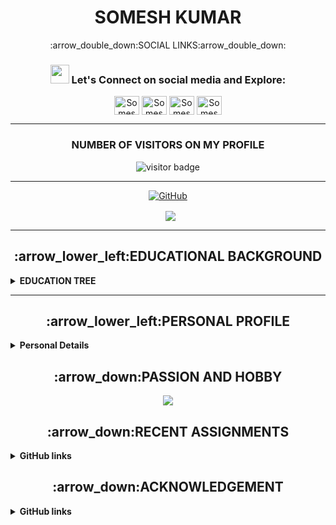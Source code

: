 <h1 align="center"> SOMESH KUMAR </h1>

<p align="center">
:arrow_double_down:SOCIAL LINKS:arrow_double_down:
<h3 align="center"> <img src="https://raw.githubusercontent.com/iampavangandhi/iampavangandhi/master/gifs/Hi.gif" width="30px"> Let's Connect on social media and Explore:</h3>
<p align="center">
<a href="https://twitter.com/SomeshG43717565" target="blank"><img align="center" src="https://cdn.jsdelivr.net/npm/simple-icons@3.0.1/icons/twitter.svg" alt="Somesh Gupta" height="30" width="40" /></a> 
<a href="https://www.linkedin.com/in/somesh-kumar-4995b2121/" target="blank"><img align="center" src="https://cdn.jsdelivr.net/npm/simple-icons@3.0.1/icons/linkedin.svg" alt="Somesh Kumar" height="30" width="40" /></a>
<a href="https://www.instagram.com/s0m.gupta/" target="blank"><img align="center" src="https://cdn.jsdelivr.net/npm/simple-icons@3.0.1/icons/instagram.svg" alt="Somesh Gupta" height="30" width="40" /></a>
<a href="https://www.youtube.com/channel/UCWKWilgAj2KOjZScVH9jlxw" target="blank"><img align="center" src="https://cdn.jsdelivr.net/npm/simple-icons@3.0.1/icons/youtube.svg" alt="Somesh Kumar" height="30" width="40" /></a>
</p>

-----

  <h3 align="center"> NUMBER OF VISITORS ON MY PROFILE </h3> 
 <p align="center"><img src="https://visitor-badge.glitch.me/badge?page_id=somgithub111.somgithub111" alt="visitor badge"/></p>

-------
 <p align="center"> <a href="https://github-readme-stats.vercel.app/api?username=somgithub111&show_icons=true&theme=gotham%22%20alt=%22somgithub111"><img align="center" alt="GitHub" src="https://img.shields.io/badge/Quick Analysis of my github statistics%20-%23121011.svg?&style=for-the-badge&logo=github&logoColor=white"/></a></p>
 

 <p align="center">&nbsp; <img align="center" src="https://github-readme-stats.vercel.app/api?username=somgithub111&show_icons=true&theme=gotham%22%20alt=%22somgithub111" /> </p>

-----

<h2 align="center"> :arrow_lower_left:EDUCATIONAL BACKGROUND </h2> 
<!-- Education Details of Somesh -->
<details close="close"> 
  <summary><b>EDUCATION TREE </b></summary>
  <ol> <br/>
     <li>
      :arrow_down_small:GRADUATION:arrow_down_small:
        </li>
    <br/>
    
| ***Degree/Qualification***  |    ***Institute/School***  |  ***Aggregate***  |    ***Session***  |
| :------: | :-----: | :------: | :-----: |
|B.Tech [Information Technology] |Greater Noida Institute of Technology, Greater Noida[UP]    |66%   |   2013-2017|
      
          
   <br/>                       
   <li>
  :arrow_down_small: <u>INTERMEDIATE</u> :arrow_down_small:
       </li>
       <br/>
       
| ***Degree/Qualification***  |    ***Institute/School***  |  ***Aggregate***  |    ***Session***  |
| :------: | :-----: | :------: | :-----: |
|C.B.S.E [PCME + Informatics Practices] |Guru Gobind Singh Public School, Bokaro[Jharkhand]  |69%   |   2011-2013|     

     
   <br/>                       
   <li>
      :arrow_down_small:MATRICULATION:arrow_down_small:
       </li>
       <br/>
       
| ***Degree/Qualification***  |    ***Institute/School***  |  ***Aggregate***  |    ***Session***  |
| :------: | :-----: | :------: | :-----: |
|C.B.S.E [Science+Maths+SST+Eng+Sanskrit ] |Scottish Public School, Katihar[Bihar]  |9.4 CGPA   |  Upto 2011|     

</ol>
</details>

__________

<h2 align="center">:arrow_lower_left:PERSONAL PROFILE</h2> 
<details close="close"> 
  <summary><b>Personal Details</b></summary>
<ul><br/>
<b>
  Father's Name: </b>
  
```sh
  Sanjay Kumar Gupta
  ```
  <b>
Date Of Birth: </b>

 ```sh
 15th September 1996
  ```
  <b>
Marital Status: </b>

   ```sh
 Unmarried
  ```
 <b> 
Languages: </b>

   ```sh
 English and Hindi
  ```
  <b>
Correspondence Address:</b>

```sh
 House No.10, Wazidpur (Near Jaypee Cosmos) Noida Sector 135, UP-854105
  ```
  <b>
  Permanent Address: </b>
  
  ```sh
  C/O-S.K Gupta, Kalibari Colony "Rajhata" Katihar ,Bihar-854105
  ```
</ul>
</details>

<h2 align="center"> :arrow_down:PASSION AND HOBBY </h2>
<p align="center"><a href="https://github.com/somgithub111/keenable/blob/main/MyPassion.md"><img src="https://www.picgifs.com/graphics/c/click-here/graphics-click-here-851444.gif" border="0" /></a> <a href="https://github.com/somgithub111/keenable/blob/main/MyPassion.md"><My Passion and Hobby/></a></p>

<h2 align="center">:arrow_down:RECENT ASSIGNMENTS</h2> 
<details close="close"> 
  <summary><b>GitHub links</b></summary>
  
<ol>
  <ul><br/>
 <p align="center"> <a href="https://github.com/somgithub111/keenable/blob/a674dfcdf891630c6dd765fd92f0de3bcc3389d5/MyPassion.md"><img align="center" alt="GitHub" src="https://img.shields.io/badge/MyPassion.md%20-%23121011.svg?&style=for-the-badge&logo=github&logoColor=white"/></a></p> 
   </ul><br/>
  
 <ul><br/>
 <p align="center"> <a href="https://github.com/somgithub111/keenable/blob/a674dfcdf891630c6dd765fd92f0de3bcc3389d5/Other_Service_Analysis.md"><img align="center" alt="GitHub" src="https://img.shields.io/badge/Other_Service_Analysis.md%20-%23121011.svg?&style=for-the-badge&logo=github&logoColor=white"/></a></p> 
  </ul><br/>

 <ul><br/>
 <p align="center"> <a href="https://github.com/somgithub111/keenable/blob/a674dfcdf891630c6dd765fd92f0de3bcc3389d5/Self_Service_Analysis.md"><img align="center" alt="GitHub" src="https://img.shields.io/badge/Self_Service_Analysis.md%20-%23121011.svg?&style=for-the-badge&logo=github&logoColor=white"/></a></p>  
  </ul><br/>

</ul>
</details>

<h2 align="center"> :arrow_down:ACKNOWLEDGEMENT </h2>
<details close="close"> 
  <summary><b>GitHub links</b></summary>
  
<ol>
  <li><br/>
 <a href="https://github.com/somgithub111/test/blob/6f64eed68c0938920324a7dda606499c9f3a8a2a/Links.md">Best Readme MarkDown files for concepts used in All Assignments</a>            </li><br/>
  
  <li><br/>
 <a href="https://github.com/othneildrew/Best-README-Template/edit/master/README.md">Concept of Lists(ol/ul/li/details) grabbed from this Readme</a>            
   </li><br/>
  
    <li><br/>
 <a href="https://www.webfx.com/tools/emoji-cheat-sheet/">Emoji Cheatlists used for small icons used in this assignment</a>            
   </li><br/>
   
   <li><br/>
 <a href="https://github.com/tchapi/markdown-cheatsheet/blob/master/README.md">Markdown Cheatsheets followed to create this Bio Sheet</a>            
   </li><br/>
   
</details>
</ol>
